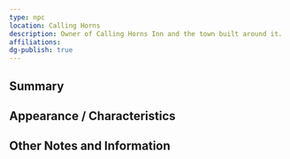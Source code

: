 ```yaml
---
type: npc
location: Calling Horns
description: Owner of Calling Horns Inn and the town built around it.
affiliations: 
dg-publish: true
---
```

## Summary


## Appearance / Characteristics


## Other Notes and Information